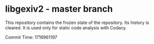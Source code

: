 # libgexiv2 - master branch

This repository contains the frozen state of the repository.
Its history is cleared. It is used only for static code
analysis with Codacy.

Commit Time: 1716961197